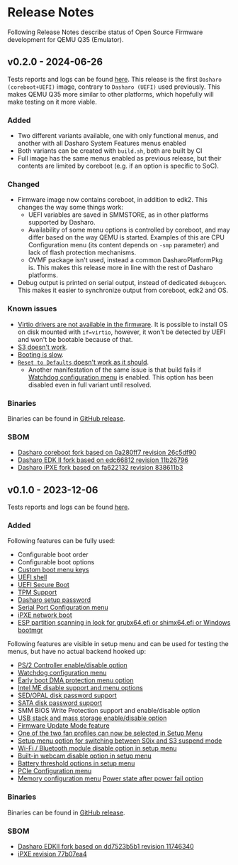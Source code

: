 # Release Notes

Following Release Notes describe status of Open Source Firmware development for
QEMU Q35 (Emulator).

## v0.2.0 - 2024-06-26

Tests reports and logs can be found
[here](https://dl.3mdeb.com/open-source-firmware/Dasharo/qemu/q35/v0.2.0/).
This release is the first `Dasharo (coreboot+UEFI)` image, contrary to
`Dasharo (UEFI)` used previously. This makes QEMU Q35 more similar to other
platforms, which hopefully will make testing on it more viable.

### Added

- Two different variants available, one with only functional menus, and another
  with all Dasharo System Features menus enabled
- Both variants can be created with `build.sh`, both are built by CI
- Full image has the same menus enabled as previous release, but their contents
  are limited by coreboot (e.g. if an option is specific to SoC).

### Changed

- Firmware image now contains coreboot, in addition to edk2. This changes the
  way some things work:
    + UEFI variables are saved in SMMSTORE, as in other platforms supported by
      Dasharo.
    + Availability of some menu options is controlled by coreboot, and may
      differ based on the way QEMU is started. Examples of this are CPU
      Configuration menu (its content depends on `-smp` parameter) and lack of
      flash protection mechanisms.
    + OVMF package isn't used, instead a common DasharoPlatformPkg is. This
      makes this release more in line with the rest of Dasharo platforms.
- Debug output is printed on serial output, instead of dedicated `debugcon`.
  This makes it easier to synchronize output from coreboot, edk2 and OS.

### Known issues

- [Virtio drivers are not available in the firmware](https://github.com/Dasharo/dasharo-issues/issues/901).
  It is possible to install OS on disk mounted with `if=virtio`, however, it
  won't be detected by UEFI and won't be bootable because of that.
- [S3 doesn't work](https://github.com/Dasharo/dasharo-issues/issues/902).
- [Booting is slow](https://github.com/Dasharo/dasharo-issues/issues/898).
- [`Reset to Defaults` doesn't work as it should](https://github.com/Dasharo/dasharo-issues/issues/887).
    + Another manifestation of the same issue is that build fails if [Watchdog
      configuration menu](https://docs.dasharo.com/dasharo-menu-docs/dasharo-system-features/#chipset-configuration)
      is enabled. This option has been disabled even in full variant until
      resolved.

### Binaries

Binaries can be found in
[GitHub release](https://github.com/Dasharo/coreboot/releases/tag/qemu_q35_v0.2.0).

### SBOM

- [Dasharo coreboot fork based on 0a280ff7 revision 26c5df90](https://github.com/Dasharo/coreboot/tree/26c5df90)
- [Dasharo EDK II fork based on edc66812 revision 11b26796](https://github.com/Dasharo/edk2/tree/11b26796)
- [Dasharo iPXE fork based on fa622132 revision 838611b3](https://github.com/Dasharo/ipxe/commit/838611b3)

## v0.1.0 - 2023-12-06

Tests reports and logs can be found
[here](https://dl.3mdeb.com/open-source-firmware/Dasharo/qemu/q35/v0.1.0/).

### Added

Following features can be fully used:

- Configurable boot order
- Configurable boot options
- [Custom boot menu keys](https://docs.dasharo.com/unified-test-documentation/dasharo-compatibility/303-custom-boot-menu-key/)
- [UEFI shell](https://docs.dasharo.com/unified-test-documentation/dasharo-compatibility/30P-uefi-shell/)
- [UEFI Secure Boot](https://docs.dasharo.com/unified-test-documentation/dasharo-security/206-secure-boot/)
- [TPM Support](https://docs.dasharo.com/unified-test-documentation/dasharo-security/200-tpm-support/)
- [Dasharo setup password](https://docs.dasharo.com/unified-test-documentation/dasharo-security/20R-uefi-setup-password/)
- [Serial Port Configuration menu](https://docs.dasharo.com/dasharo-menu-docs/dasharo-system-features/#serial-port-configuration)
- [iPXE network boot](https://docs.dasharo.com/unified-test-documentation/dasharo-compatibility/315-network-boot/)
- [ESP partition scanning in look for grubx64.efi or shimx64.efi or Windows bootmgr](https://github.com/Dasharo/dasharo-issues/issues/94)

Following features are visible in setup menu and can be used for testing the
menus, but have no actual backend hooked up:

- [PS/2 Controller enable/disable option](https://docs.dasharo.com/dasharo-menu-docs/dasharo-system-features/#chipset-configuration)
- [Watchdog configuration menu](https://docs.dasharo.com/dasharo-menu-docs/dasharo-system-features/#chipset-configuration)
- [Early boot DMA protection menu option](https://docs.dasharo.com/unified-test-documentation/dasharo-security/20L-early-boot-dma-protection/)
- [Intel ME disable support and menu options](https://docs.dasharo.com/unified-test-documentation/dasharo-security/20F-me-neuter/)
- [SED/OPAL disk password support](https://docs.dasharo.com/unified-test-documentation/dasharo-security/208-opal-disk-password-support/)
- [SATA disk password support](https://docs.dasharo.com/dasharo-menu-docs/device-manager/#hdd-security-configuration)
- SMM BIOS Write Protection support and enable/disable option
- [USB stack and mass storage enable/disable option](https://docs.dasharo.com/dasharo-menu-docs/dasharo-system-features/#usb-configuration)
- [Firmware Update Mode feature](https://docs.dasharo.com/dasharo-menu-docs/dasharo-system-features/#dasharo-security-options)
- [One of the two fan profiles can now be selected in Setup Menu](https://docs.dasharo.com/unified/novacustom/features/)
- [Setup menu option for switching between S0ix and S3 suspend mode](https://docs.dasharo.com/dasharo-menu-docs/dasharo-system-features/#power-management-options)
- [Wi-Fi / Bluetooth module disable option in setup menu](https://docs.dasharo.com/dasharo-menu-docs/dasharo-system-features/#dasharo-security-options)
- [Built-in webcam disable option in setup menu](https://docs.dasharo.com/dasharo-menu-docs/dasharo-system-features/#dasharo-security-options)
- [Battery threshold options in setup menu](https://docs.dasharo.com/dasharo-menu-docs/dasharo-system-features/#power-management-options)
- [PCIe Configuration menu](https://docs.dasharo.com/dasharo-menu-docs/dasharo-system-features/#pcipcie-configuration)
- [Memory configuration menu](https://docs.dasharo.com/dasharo-menu-docs/dasharo-system-features/#memory-configuration)
  [Power state after power fail option](https://docs.dasharo.com/dasharo-menu-docs/dasharo-system-features/#power-management-options)

### Binaries

Binaries can be found in
[GitHub release](https://github.com/Dasharo/edk2/releases/tag/qemu_q35_v0.1.0).

### SBOM

- [Dasharo EDKII fork based on dd7523b5b1 revision 11746340](https://github.com/Dasharo/edk2/tree/11746340)
- [iPXE revision 77b07ea4](https://github.com/ipxe/ipxe/tree/77b07ea4)
